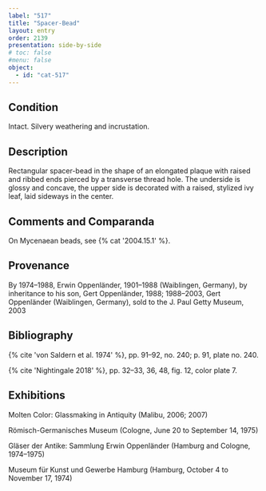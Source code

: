```yaml
---
label: "517"
title: "Spacer-Bead"
layout: entry
order: 2139
presentation: side-by-side
# toc: false
#menu: false 
object:
  - id: "cat-517"
---
```


## Condition

Intact. Silvery weathering and incrustation.

## Description

Rectangular spacer-bead in the shape of an elongated plaque with raised and ribbed ends pierced by a transverse thread hole. The underside is glossy and concave, the upper side is decorated with a raised, stylized ivy leaf, laid sideways in the center.

## Comments and Comparanda

On Mycenaean beads, see {% cat '2004.15.1' %}.

## Provenance

By 1974–1988, Erwin Oppenländer, 1901–1988 (Waiblingen, Germany), by inheritance to his son, Gert Oppenländer, 1988; 1988–2003, Gert Oppenländer (Waiblingen, Germany), sold to the J. Paul Getty Museum, 2003

## Bibliography

{% cite 'von Saldern et al. 1974' %}, pp. 91–92, no. 240; p. 91, plate no. 240.

{% cite 'Nightingale 2018' %}, pp. 32–33, 36, 48, fig. 12, color plate 7.

## Exhibitions

Molten Color: Glassmaking in Antiquity (Malibu, 2006; 2007)

Römisch-Germanisches Museum (Cologne, June 20 to September 14, 1975)

Gläser der Antike: Sammlung Erwin Oppenländer (Hamburg and Cologne, 1974–1975)

Museum für Kunst und Gewerbe Hamburg (Hamburg, October 4 to November 17, 1974)



